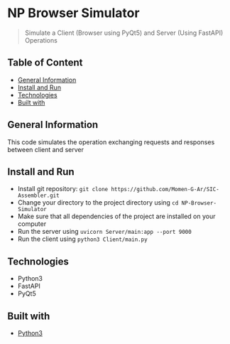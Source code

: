 # NP Browser Simulator

> Simulate a Client (Browser using PyQt5) and Server (Using FastAPI) Operations

## Table of Content

-   [General Information](#general-information)
-   [Install and Run](#install-and-run)
-   [Technologies](#technologies)
-   [Built with](#built-with)

## General Information

This code simulates the operation exchanging requests and responses between client and server

## Install and Run

-   Install git repository: `git clone https://github.com/Momen-G-Ar/SIC-Assembler.git`
-   Change your directory to the project directory using `cd NP-Browser-Simulator`
-   Make sure that all dependencies of the project are installed on your computer
-   Run the server using `uvicorn Server/main:app --port 9000`
-   Run the client using `python3 Client/main.py`

## Technologies

-   Python3
-   FastAPI
-   PyQt5

## Built with

-   [Python3](https://www.python.org/)
